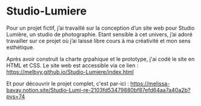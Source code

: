 # Studio-Lumiere

Pour un projet fictif, j’ai travaillé sur la conception d’un site web pour Studio Lumière, un studio de photographie. Etant sensible à cet univers, j’ai adoré travailler sur ce projet où j’ai laissé libre cours à ma créativité et mon sens esthétique.

Après avoir construit la charte grpahique et le prototype, j'ai codé le site en HTML et CSS.
Le site web est accessible via ce lien : https://melbvy.github.io/Studio-Lumiere/index.html

Et pour découvrir le projet complet, c'est par-ici : https://melissa-bavay.notion.site/Studio-Lumi-re-2103fd53479880bf87efd64aa7a40a2b?pvs=74
